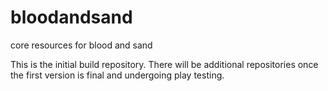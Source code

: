 bloodandsand
============

core resources for blood and sand

This is the initial build repository. There will be additional repositories once the first version is final
and undergoing play testing.
